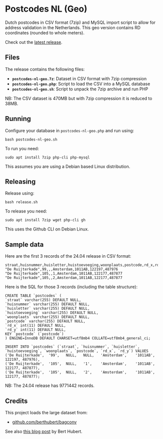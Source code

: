 # Postcodes NL (Geo)

Dutch postcodes in CSV format (7zip) and MySQL import script to allow for address validation in the Netherlands. This geo version contains RD coordinates (rounded to whole meters).

Check out the [latest release](https://github.com/mevdschee/postcodes-nl-geo/releases).

## Files

The release contains the following files:

- **`postcodes-nl-geo.7z`**: Dataset in CSV format with 7zip compression
- **`postcodes-nl-geo.php`**: Script to load the CSV into a MySQL database
- **`postcodes-nl-geo.sh`**: Script to unpack the 7zip archive and run PHP

NB: The CSV dataset is 470MB but with 7zip compression it is reduced to 38MB.

## Running

Configure your database in `postcodes-nl-geo.php` and run using:

    bash postcodes-nl-geo.sh

To run you need:

    sudo apt install 7zip php-cli php-mysql

This assumes you are using a Debian based Linux distribution.

## Releasing

Release using:

    bash release.sh

To release you need:

    sudo apt install 7zip wget php-cli gh

This uses the Github CLI on Debian Linux.

## Sample data

Here are the first 3 records of the 24.04 release in CSV format:

    straat,huisnummer,huisletter,huistoevoeging,woonplaats,postcode,rd_x,rd_y
    "De Ruijterkade",99,,,Amsterdam,1011AB,122197,487976
    "De Ruijterkade",105,,1,Amsterdam,1011AB,122177,487877
    "De Ruijterkade",105,,2,Amsterdam,1011AB,122177,487877

Here is the SQL for those 3 records (including the table structure):

    CREATE TABLE `postcodes` (
    `straat` varchar(255) DEFAULT NULL,
    `huisnummer` varchar(255) DEFAULT NULL,
    `huisletter` varchar(255) DEFAULT NULL,
    `huistoevoeging` varchar(255) DEFAULT NULL,
    `woonplaats` varchar(255) DEFAULT NULL,
    `postcode` varchar(255) DEFAULT NULL,
    `rd_x` int(11) DEFAULT NULL,
    `rd_y` int(11) DEFAULT NULL,
    KEY `postcode` (`postcode`)
    ) ENGINE=InnoDB DEFAULT CHARSET=utf8mb4 COLLATE=utf8mb4_general_ci;
    
    INSERT INTO `postcodes` (`straat`, `huisnummer`, `huisletter`, `huistoevoeging`, `woonplaats`, `postcode`, `rd_x`, `rd_y`) VALUES
    ('De Ruijterkade',	'99',	NULL,	NULL,	'Amsterdam',	'1011AB',	122197,	487976),
    ('De Ruijterkade',	'105',	NULL,	'1',	'Amsterdam',	'1011AB',	122177,	487877),
    ('De Ruijterkade',	'105',	NULL,	'2',	'Amsterdam',	'1011AB',	122177,	487877);

NB: The 24.04 release has 9771442 records.

## Credits

This project loads the large dataset from:

- [github.com/berthubert/bagconv](https://github.com/berthubert/bagconv)

See also [this blog post](https://berthub.eu/articles/posts/dutch-postcode-and-building-database/) by Bert Hubert.
